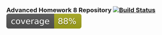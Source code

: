 ### Advanced Homework 8 Repository [![Build Status](https://travis-ci.org/noahtutt/c4cs-f18-adv8.svg?branch=master)](https://travis-ci.org/noahtutt/c4cs-f18-adv8) ![coverage](./coverage.svg)

